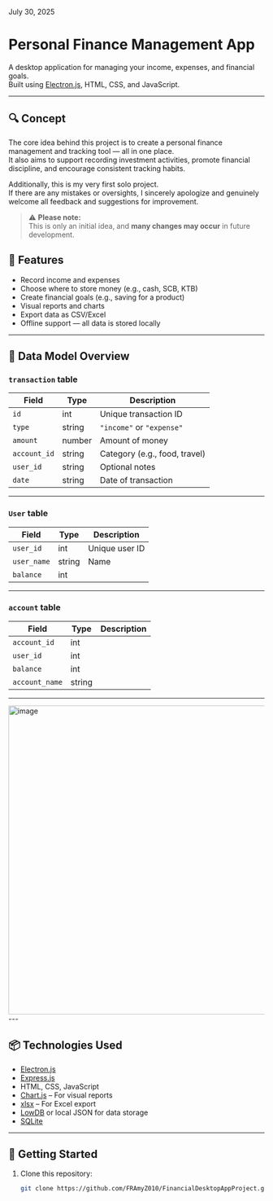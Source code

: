 July 30, 2025

# Personal Finance Management App

A desktop application for managing your income, expenses, and financial goals.  
Built using [Electron.js](https://www.electronjs.org/), HTML, CSS, and JavaScript.

---

## 🔍 Concept

The core idea behind this project is to create a personal finance management and tracking tool — all in one place.  
It also aims to support recording investment activities, promote financial discipline, and encourage consistent tracking habits.

Additionally, this is my very first solo project.  
If there are any mistakes or oversights, I sincerely apologize and genuinely welcome all feedback and suggestions for improvement.

> ⚠️ **Please note:**  
> This is only an initial idea, and **many changes may occur** in future development.


## 🎯 Features

- Record income and expenses
- Choose where to store money (e.g., cash, SCB, KTB)
- Create financial goals (e.g., saving for a product)
- Visual reports and charts
- Export data as CSV/Excel
- Offline support — all data is stored locally

---

## 📁 Data Model Overview

### `transaction` table

| Field       | Type     | Description                   |
|-------------|----------|-------------------------------|
| `id`        | int   | Unique transaction ID         |
| `type`      | string   | `"income"` or `"expense"`     |
| `amount`    | number   | Amount of money               |
| `account_id`  | string   | Category (e.g., food, travel) |
| `user_id`      | string   | Optional notes                |
| `date`      | string   | Date of transaction           |

---

### `User` table

| Field            | Type     | Description                    |
|------------------|----------|--------------------------------|
| `user_id`             | int   | Unique user ID              |
| `user_name`           | string   | Name     |
| `balance`           | int   | |


---

### `account` table

| Field       | Type     | Description                        |
|-------------|----------|------------------------------------|
| `account_id`        | int   |        |
| `user_id`      | int   |                    |
| `balance`| int   |          |
| `account_name`  | string   |                   |

---
<img width="901" height="607" alt="image" src="https://github.com/user-attachments/assets/b0bf6fe7-a696-4bf9-89c3-5175733b83a9" />
---


## 📦 Technologies Used

- [Electron.js](https://www.electronjs.org/)
- [Express.js](https://expressjs.com/)
- HTML, CSS, JavaScript
- [Chart.js](https://www.chartjs.org/) – For visual reports
- [xlsx](https://www.npmjs.com/package/xlsx) – For Excel export
- [LowDB](https://www.npmjs.com/package/lowdb) or local JSON for data storage
- [SQLite](https://www.sqlite.org/)

---

## 🚀 Getting Started

1. Clone this repository:
   ```bash
   git clone https://github.com/FRAmyZ010/FinancialDesktopAppProject.git
